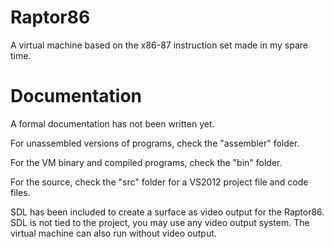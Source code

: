 Raptor86
========

A virtual machine based on the x86-87 instruction set made in my spare time.


Documentation
=============

A formal documentation has not been written yet.

For unassembled versions of programs, check the "assembler" folder.

For the VM binary and compiled programs, check the "bin" folder.

For the source, check the "src" folder for a VS2012 project file and code files.

SDL has been included to create a surface as video output for the Raptor86. SDL is not tied to the project, you may use any video output system. The virtual machine can also run without video output. 
